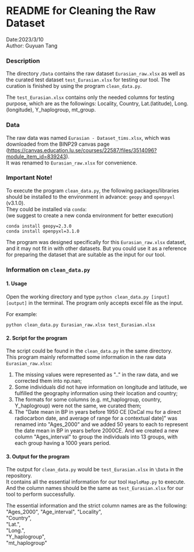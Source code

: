 # README for Cleaning the Raw Dataset
Date:2023/3/10  
Author: Guyuan Tang

### Description
The directory `/Data` contains the raw dataset `Eurasian_raw.xlsx` as well as the curated test dataset `test_Eurasian.xlsx` for testing our tool. The curation is finished by using the program `clean_data.py`.  

The `test_Eurasian.xlsx` contains only the needed columns for testing purpose, which are as the followings: Locality, Country, Lat.(latitude), Long.(longitude), Y_haplogroup, mt_group.


### Data
The raw data was named `Eurasian - Dataset_tims.xlsx`, which was downloaded from the BINP29 canvas page (https://canvas.education.lu.se/courses/22587/files/3514096?module_item_id=839243).  
It was renamed to `Eurasian_raw.xlsx` for convenience.


### Important Note!
To execute the program `clean_data.py`, the following packages/libraries should be installed to the environment in advance: `geopy` and `openpyxl` (v3.1.0).  
They could be installed via `conda`:  
(we suggest to create a new conda environment for better execution)
```shell
conda install geopy=2.3.0
conda install openpyxl=3.1.0
```

The program was designed specifically for this `Eurasian_raw.xlsx` dataset, and it may not fit in with other datasets. But you could use it as a reference for preparing the dataset that are suitable as the input for our tool.


### Information on `clean_data.py`
#### 1. Usage
Open the working directory and type `python clean_data.py [input] [output]` in the terminal. The program only accepts excel file as the input.  

For example:
```
python clean_data.py Eurasian_raw.xlsx test_Eurasian.xlsx
```
#### 2. Script for the program
The script could be found in the `clean_data.py` in the same directory.  
This program mainly reformatted some information in the raw data `Eurasian_raw.xlsx`:  
1) The missing values were represented as ".." in the raw data, and we corrected them into np.nan;  
2) Some individuals did not have information on longitude and latitude, we fulfilled the geography information using their location and country;
3) The formats for some columns (e.g. mt_haplogroup, country, Y_haplogroup) were not the same, we curated them;
4) The "Date mean in BP in years before 1950 CE [OxCal mu for a direct radiocarbon date, and average of range for a contextual date]" was renamed into "Ages_2000" and we added 50 years to each to represent the date mean in BP in years before 2000CE. And we created a new column "Ages_interval" to group the individuals into 13 groups, with each group having a 1000 years period.
#### 3. Output for the program
The output for `clean_data.py` would be `test_Eurasian.xlsx` in `\Data` in the repository.  
It contains all the essential information for our tool `HaploMap.py` to execute. And the column names should be the same as `test_Eurasian.xlsx` for our tool to perform successfully.  
  
The essential information and the strict column names are as the following:  
"Ages_2000",
"Age_interval",
"Locality",  
"Country",  
"Lat.",  
"Long.",  
"Y_haplogroup",  
"mt_haplogroup"
